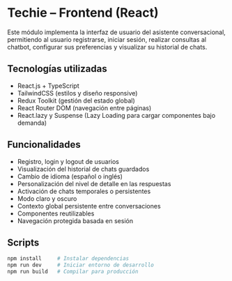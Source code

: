 # Techie – Frontend (React)

Este módulo implementa la interfaz de usuario del asistente conversacional, permitiendo al usuario registrarse, iniciar sesión, realizar consultas al chatbot, configurar sus preferencias y visualizar su historial de chats.

## Tecnologías utilizadas

- React.js + TypeScript
- TailwindCSS (estilos y diseño responsive)
- Redux Toolkit (gestión del estado global)
- React Router DOM (navegación entre páginas)
- React.lazy y Suspense (Lazy Loading para cargar componentes bajo demanda)

## Funcionalidades

- Registro, login y logout de usuarios
- Visualización del historial de chats guardados
- Cambio de idioma (español o inglés)
- Personalización del nivel de detalle en las respuestas
- Activación de chats temporales o persistentes
- Modo claro y oscuro
- Contexto global persistente entre conversaciones
- Componentes reutilizables
- Navegación protegida basada en sesión

## Scripts

```bash
npm install     # Instalar dependencias
npm run dev     # Iniciar entorno de desarrollo
npm run build   # Compilar para producción
